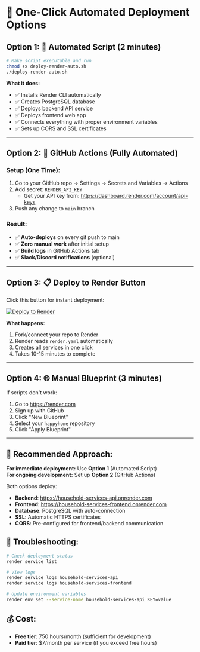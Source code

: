 # 🚀 One-Click Automated Deployment Options

## Option 1: 🤖 Automated Script (2 minutes)

```bash
# Make script executable and run
chmod +x deploy-render-auto.sh
./deploy-render-auto.sh
```

**What it does:**
- ✅ Installs Render CLI automatically
- ✅ Creates PostgreSQL database  
- ✅ Deploys backend API service
- ✅ Deploys frontend web app
- ✅ Connects everything with proper environment variables
- ✅ Sets up CORS and SSL certificates

---

## Option 2: 🔄 GitHub Actions (Fully Automated)

### Setup (One Time):
1. Go to your GitHub repo → Settings → Secrets and Variables → Actions
2. Add secret: `RENDER_API_KEY` 
   - Get your API key from: https://dashboard.render.com/account/api-keys
3. Push any change to `main` branch

### Result:
- ✅ **Auto-deploys** on every git push to main
- ✅ **Zero manual work** after initial setup  
- ✅ **Build logs** in GitHub Actions tab
- ✅ **Slack/Discord notifications** (optional)

---

## Option 3: 📋 Deploy to Render Button

Click this button for instant deployment:

[![Deploy to Render](https://render.com/images/deploy-to-render-button.svg)](https://render.com/deploy?repo=https://github.com/supanda1/happyhome)

**What happens:**
1. Fork/connect your repo to Render
2. Render reads `render.yaml` automatically  
3. Creates all services in one click
4. Takes 10-15 minutes to complete

---

## Option 4: 🌐 Manual Blueprint (3 minutes)

If scripts don't work:

1. Go to https://render.com
2. Sign up with GitHub
3. Click "New Blueprint"  
4. Select your `happyhome` repository
5. Click "Apply Blueprint"

---

## 🎯 Recommended Approach:

**For immediate deployment:** Use **Option 1** (Automated Script)  
**For ongoing development:** Set up **Option 2** (GitHub Actions)

Both options deploy:
- **Backend**: https://household-services-api.onrender.com
- **Frontend**: https://household-services-frontend.onrender.com  
- **Database**: PostgreSQL with auto-connection
- **SSL**: Automatic HTTPS certificates
- **CORS**: Pre-configured for frontend/backend communication

## 🔧 Troubleshooting:

```bash
# Check deployment status
render service list

# View logs
render service logs household-services-api
render service logs household-services-frontend

# Update environment variables
render env set --service-name household-services-api KEY=value
```

## 💰 Cost:
- **Free tier**: 750 hours/month (sufficient for development)
- **Paid tier**: $7/month per service (if you exceed free hours)